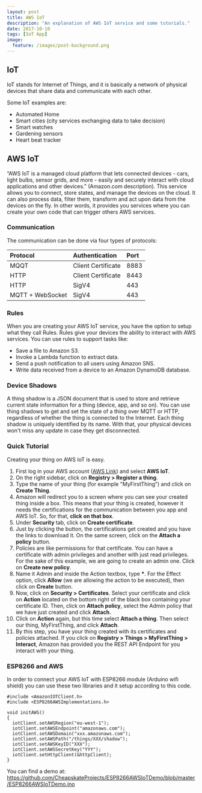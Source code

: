```yaml
---
layout: post
title: AWS IoT
description: "An explanation of AWS IoT service and some tutorials."
date: 2017-10-10
tags: [IoT App]
image:
  feature: /images/post-background.png
---
```


## IoT
IoT stands for Internet of Things, and it is  basically a network of physical devices that share data and communicate with each other.

Some IoT examples are:

 - Automated Home
 - Smart cities (city services exchanging data to take decision)
 - Smart watches
 - Gardening sensors
 - Heart beat tracker

## AWS IoT
“AWS IoT is a managed cloud platform that lets connected devices - cars, light bulbs, sensor grids, and more - easily and securely interact with cloud applications and other devices.” (Amazon.com description). This service allows you to connect, store states, and manage the devices on the cloud. It can also process data, filter them, transform and act upon data from the devices on the fly. In other words, it provides you services where you can create your own code that can trigger others AWS services.

### Communication
The communication can be done via four types of protocols:

| Protocol  |  Authentication |  Port  |
|:-----------|:-----------------|:--------|
|  MQQT     | Client Certificate  | 8883  |
|  HTTP     | Client Certificate  | 8443  |
|  HTTP     |  SigV4 |  443 |
|  MQTT + WebSocket | SigV4  | 443  |

### Rules
When you are creating your AWS IoT service, you have the option to setup what they call Rules. Rules give your devices the ability to interact with AWS services. You can use rules to support tasks like:

 - Save a file to Amazon S3.
 - Invoke a Lambda function to extract data.
 - Send a push notification to all users using Amazon SNS.
 - Write data received from a device to an Amazon DynamoDB database.

### Device Shadows
A thing shadow is a JSON document that is used to store and retrieve current state information for a thing (device, app, and so on). You can use thing shadows to get and set the state of a thing over MQTT or HTTP, regardless of whether the thing is connected to the Internet. Each thing shadow is uniquely identified by its name. With that, your physical devices won't miss any update in case they get disconnected.

### Quick Tutorial
Creating your thing on AWS IoT is easy.

1. First log in your AWS account ([AWS Link](aws.amazon.com)) and select **AWS IoT**.
2. On the right sidebar, click on **Registry > Register a thing**.
3. Type the name of your thing (for example "MyFirstThing") and click on **Create Thing**.
4. Amazon will redirect you to a screen where you can see your created thing inside a box. This means that your thing is created, however it needs the certifications for the communication between you app and AWS IoT. So, for that, **click on that box**.
5. Under **Security** tab, click on **Create certificate**.
6. Just by clicking the button, the certifications get created and you have the links to download it. On the same screen, click on the **Attach a policy** button.
7. Policies are like permissions for that certificate. You can have a certificate with admin privileges and another with just read privileges. For the sake of this example, we are going to create an admin one. Click on **Create new policy**.
8. Name it Admin and inside the Action textbox, type **\***. For the Effect option, click **Allow** (we are allowing the action to be executed), then click on **Create** button.
9. Now, click on **Security > Certificates**. Select your certificate and click on **Action** located on the bottom right of the black box containing your certificate ID. Then, click on **Attach policy**, select the Admin policy that we have just created and click **Attach**.
10. Click on **Action** again, but this time select **Attach a thing**. Then select our thing, MyFirstThing, and click **Attach**.
11. By this step, you have your thing created with its certificates and policies attached. If you click on **Registry > Things > MyFirstThing > Interact**, Amazon has provided you the REST API Endpoint for you interact with your thing.

### ESP8266 and AWS
In order to connect your AWS IoT with ESP8266 module (Arduino wifi shield) you can use these two libraries and it setup according to this code.

```
#include <AmazonIOTClient.h>
#include <ESP8266AWSImplementations.h>

void initAWS()
{
  iotClient.setAWSRegion("eu-west-1");
  iotClient.setAWSEndpoint("amazonaws.com");
  iotClient.setAWSDomain("xxx.amazonaws.com");
  iotClient.setAWSPath("/things/XXX/shadow");
  iotClient.setAWSKeyID("XXX");
  iotClient.setAWSSecretKey("YYY");
  iotClient.setHttpClient(&httpClient);
}

```

You can find a demo at: https://github.com/CheapskateProjects/ESP8266AWSIoTDemo/blob/master/ESP8266AWSIoTDemo.ino
